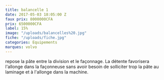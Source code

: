 ```yaml
---
title: balancelle 1
date: 2017-05-03 18:05:00 Z
faux prix: 8000000CFA
prix: 6500000CFA
label: 15%
image: "/uploads/balancelles%20.jpg"
fiche: "/uploads/fiche.jpg"
categories: Equipements
marques: volvo
---
```


repose la pâte entre la division et le façonnage.
La détente favorisera l'allonge dans la façonneuse sans avoir besoin de solliciter trop la pâte au laminage et à l'allonge dans la machine. 